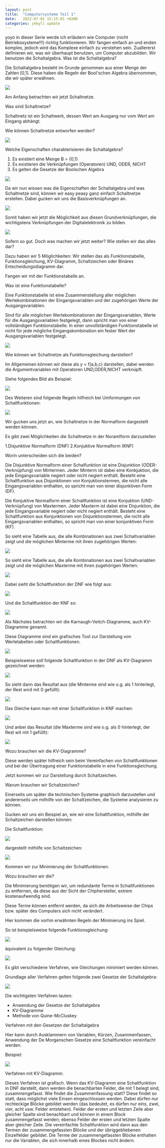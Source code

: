```yaml
---
layout: post
title:  "Computersysteme Teil 1"
date:   2022-07-01 15:15:03 +0200
categories: jekyll update
---
```


yoyo in dieser Serie werde ich erläutern wie Computer (nicht Betriebssysteme!!!) richtig funktionieren. Wir fangen einfach an und enden komplex, jedoch wird das Komplexe einfach zu verstehen sein.
Zuallererst definieren wir, was wir überhaupt benutzen, um Computer abzubilden.
Wir benutzen die Schaltalgebra.
Was ist die Schaltalgebra?

Die Schaltalgebra besteht im Grunde genommen aus einer Menge der Zahlen [0,1].
Diese haben die Regeln der Bool'schen Algebra übernommen, die wir später erwähnen.

![](/assets/img/Eigenschaften_boolsche_algebra.JPG)

Am Anfang betrachten wir jetzt Schaltnetze.

Was sind Schaltnetze?

Schaltnetz ist ein Schaltwerk, dessen Wert am Ausgang nur vom Wert am Eingang abhängt.

Wie können Schaltnetze entworfen werden?

![](/assets/img/Blockschaltbild.JPG)

Welche Eigenschaften charakterisieren die Schaltalgebra?

1. Es existiert eine Menge B = {0,1}
2. Es existieren die Verknüpfungen (Operatoren) UND, ODER, NICHT
3. Es gelten die Gesetze der Boolschen Algebra

![](/assets/img/Schaltzeichen.JPG)

Da wir nun wissen was die Eigenschaften der Schaltalgebra und was Schaltnetze sind, können wir easy peasy ganz einfach Schaltnetze erstellen.
Dabei gucken wir uns die Basisverknüpfungen an.

![](/assets/img/grundverknüpfung.JPG)

Somit haben wir jetzt die Möglichkeit aus diesen Grundverknüpfungen, die wichtigstens Verknüpfungen der Digitalelektronik zu bilden.

![](/assets/img/verknüpfungen_digitalelektronik.JPG)

Sofern so gut. Doch was machen wir jetzt weiter? Wie stellen wir das alles dar?

Dazu haben wir 5 Möglichkeiten: Wir stellen das als Funktionstabelle, Funktionsgleichung, KV-Diagramm, Schaltzeichen oder Binäres Entscheidungsdiagramm dar.

Fangen wir mit der Funktionstabelle an.

Was ist eine Funktionstabelle?

Eine Funktionstabelle ist eine Zusammenstellung aller möglichen Wertekombinationen der Eingangsvariablen und der zugehörigen Werte der Ausgangsvariablen.

Sind für alle möglichen Wertekombinationen der Eingangsvariablen, Werte für die Ausgangsvariablen festgelegt, dann spricht man von einer vollständigen Funktionstabelle. In einer unvollständigen Funktionstabelle ist nicht für jede mögliche Eingangskombination ein fester Wert der Ausgangsvariablen festgelegt.

![](/assets/img/funktionstabelle.JPG)

Wie können wir Schaltnetze als Funktionsgleichung darstellen?

Im Allgemeinen können wir diese als y = f(a,b,c) darstellen, dabei werden die Argumentvariablen mit Operatoren UND,ODER,NICHT verknüpft.

Siehe folgendes Bild als Beispiel:

![](/assets/img/Funktionsgleichung.JPG)

Des Weiteren sind folgende Regeln hilfreich bei Umformungen von Schaltfunktionen:

![](/assets/img/umformung_schaltfunktionen.JPG)

Wir gucken uns jetzt an, wie Schaltnetze in der Normalform dargestellt werden können.

Es gibt zwei Möglichkeiten die Schaltnetze in der Noramlform darzustellen

1.Disjunktive Normalform (DNF)
2.Konjuktive Normalform (KNF)

Worin unterscheiden sich die beiden?

Die Disjunktive Normalform einer Schalfunktion ist eine Disjunktion (ODER-Verknüpfung) von Mintermen.
Jeder Minterm ist dabei eine Konkjuktion, die jede Eingangsvariable negiert oder nicht negiert enthält.
Besteht eine Schaltfunktion aus Disjunktionen von Konjuktionstermen, die nicht alle Eingangsvariablen enthalten, so spricht man von einer disjunktiven Form (DF).

Die Konjuktive Normalform einer Schaltfunktion ist eine Konjuktion (UND-Verknüpfung) von Maxtermen. Jeder Maxterm ist dabei eine Disjunktion,
die jede Eingangsvariable negiert oder nicht negiert enthält. Besteht eine Schaltfunktion aus Konjunktionen von Disjunktionstermen, die nicht alle Eingangsvariablen enthalten, so spricht man von einer konjunktiven Form (KF).

So sieht eine Tabelle aus, die alle Kombinationen aus zwei Schaltvariablen zeigt und die möglichen Minterme mit ihren zugehörigen Werten:

![](/assets/img/dnf_tabelle.JPG)

So sieht eine Tabelle aus, die alle Kombinationen aus zwei Schaltvariablen zeigt und die möglichen Maxterme mit ihren zugehörigen Werten:

![](/assets/img/knf_tabelle.JPG)

Dabei sieht die Schaltfunktion der DNF wie folgt aus:

![](/assets/img/schaltfunktion_dnf.JPG)

Und die Schaltfunktion der KNF so:

![](/assets/img/schaltfunktion_knf.jpg)

Als Nächstes betrachten wir die Karnaugh-Veitch-Diagramme, auch KV-Diagramme genannt.

Diese Diagramme sind ein grafisches Tool zur Darstellung von Wertetabellen oder Schaltfunktionen.

![](/assets/img/funktiontabelle_und_kvdiagramm.JPG)

Beispielsweise soll folgende Schaltfunktion in der DNF als KV-Diagramm gezeichnet werden:

![](/assets/img/dnf_beispiel_kv.JPG)

So sieht dann das Resultat aus (die Minterme sind wie o.g. als 1 hinterlegt, der Rest wird mit 0 gefüllt):

![](/assets/img/kv_diagramm_dnf.JPG)

Das Gleiche kann man mit einer Schaltfunktion in KNF machen:

![](/assets/img/knf_beispiel_kv.JPG)

Und anbei das Resultat (die Maxterme sind wie o.g. als 0 hinterlegt, der Rest wit mit 1 gefüllt):

![](/assets/img/kv_diagramm_knf.JPG)

Wozu brauchen wir die KV-Diagramme?

Diese werden später hilfreich sein beim Vereinfachen von Schaltfunktionen und bei der Übertragung einer Funktionstabelle in eine Funktionsgleichung.

Jetzt kommen wir zur Darstellung durch Schaltzeichen.

Warum brauchen wir Schaltzeichen?

Einerseits um später  die technischen Systeme graphisch darzustellen und andererseits um mithilfe von der Schaltzeichen, die Systeme analysieren zu können.

Gucken wir uns ein Beispiel an, wie wir eine Schaltfunktion, mithilfe der Schaltzeichen darstellen können:

Die Schaltfunktion:

![](/assets/img/funktion_schaltzeichen.JPG)

dargestellt mithilfe von Schaltzeichen:

![](/assets/img/schaltzeichen_system.JPG)

Kommen wir zur Minimierung der Schaltfunktionen.

Wozu brauchen wir die?

Die Minimierung benötigen wir, um redundante Terme in Schaltfunktionen zu entfernen, da diese aus der Sicht der Chiphersteller, extrem kostenaufwendig sind.

Diese Terme können entfernt werden, da sich die Arbeitsweise der Chips bzw. später des Computers sich nicht verändert.

Hier kommen die vorhin erwähnten Regeln der Minimierung ins Spiel.

So ist beispielsweise folgende Funktionsgleichung:

![](/assets/img/minimierung_gleichung.JPG)

äquivalent zu folgender Gleichung:

![](/assets/img/äquivalent_gleichung.JPG)

Es gibt verschiedene Verfahren, wie Gleichungen minimiert werden können.

Grundlage aller Verfahren gelten folgende zwei Gesetze der Schaltalgebra:

![](/assets/img/zwei_gesetze.JPG)

Die wichtigsten Verfahren lauten:

- Anwendung der Gesetze der Schaltalgebra
- KV-Diagramme
- Methode von Quine-McCluskey

Verfahren mit den Gesetzen der Schaltalgebra

Hier kann durch Ausklammern von Variablen, Kürzen, Zusammenfassen, Anwendung der De Morganschen Gesetze eine Schaltfunktion vereinfacht werden.

Beispiel:

![](/assets/img/vereinfachung_gesetze.JPG)

Verfahren mit KV-Diagramm:

Dieses Verfahren ist grafisch. Wenn das KV-Diagramm eine Schaltfunktion in DNF darstellt, dann werden die benachbarten Felder, die mit 1 belegt sind, zusammengefasst. Wie findet die Zusammenfassung statt? Diese findet so statt, dass möglichst viele Einsen eingeschlossen werden. Dabei dürfen nur rechteckige
Blöcke gebildet werden (das bedeutet, es dürfen nur eins, zwei, vier, acht usw. Felder entstehen). Felder der ersten
und letzten Zeile aber gleicher Spalte sind benachbart und können in einem Block zusammengefasst werden; ebenso Felder der ersten und letzten Spalte
aber gleicher Zeile. Die vereinfachte Schaltfunktion wird dann aus den Termen der zusammengefassten Blöcke und der übriggebliebenen Einzelfelder gebildet.
Die Terme der zusammengefassten Blöcke enthalten nur die Variablen, die sich innerhalb eines Blockes nicht ändern.
